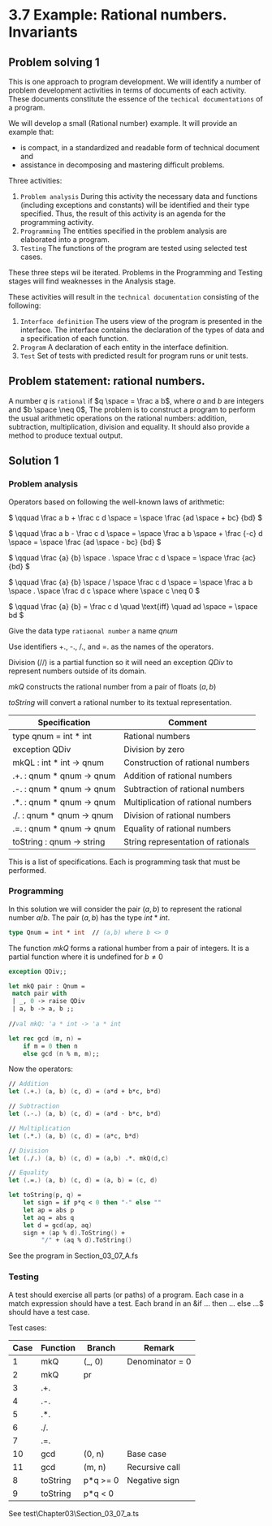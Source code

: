 #  3.7 Example: Rational numbers. Invariants

## Problem solving 1

This is one approach to program development. We will identify a number of problem development activities in terms of documents of each activity.
These documents constitute the essence of the `techical documentations` of a program.

We will develop a small (Rational number) example. It will provide an example that:

- is compact, in a standardized and readable form of technical document and
- assistance in decomposing and mastering difficult problems.

Three activities:

1. `Problem analysis` During this activity the necessary data and functions (including exceptions and constants) will be identified and their type specified. Thus, the result of this activity is an agenda for the programming activity.
2. `Programming` The entities specified in the problem analysis are elaborated into a program.
3. `Testing` The functions of the program are tested using selected test cases.

These three steps wil be iterated. Problems in the Programming and Testing stages will find weaknesses in the Analysis stage.

These activities will result in the `technical documentation` consisting of the following:

1. `Interface definition` The users view of the program is presented in the interface. The interface contains the declaration of the types of data and a specification of each function.
2. `Program` A declaration of each entity in the interface definition.
3. `Test` Set of tests with predicted result for program runs or unit tests. 

## Problem statement: rational numbers.

A number $q$ is `rational` if $q \space = \frac a b$, where $a$ and $b$ are integers and $b \space \neq 0$, The problem is to construct a program to perform the usual arithmetic operations on the rational numbers:
addition, subtraction, multiplication, division and equality. It should also provide a method to produce textual output. 

## Solution 1

### Problem analysis

Operators based on following the well-known laws of arithmetic:

$
\qquad \frac a b + \frac c d \space = \space \frac {ad \space + bc} {bd}
$

$
\qquad \frac a b - \frac c d \space = \space \frac a b \space + \frac {-c} d \space = \space \frac {ad \space - bc} {bd}
$

$
\qquad \frac {a} {b} \space . \space \frac c d \space = \space \frac {ac} {bd}
$

$
\qquad \frac {a} {b} \space / \space \frac c d \space = \space \frac a b \space . \space \frac d c \space where \space c \neq 0
$

$
\qquad \frac {a} {b} = \frac c d \quad \text{iff} \quad ad \space = \space bd
$

Give the data type `ratiaonal number` a name $qnum$

Use identifiers +., -., /., and =. as the names of the operators.

Division (//) is a partial function so it will need an exception $QDiv$ to represent numbers outside of its domain.

$mkQ$ constructs the rational number from a pair of floats $(a,b)$

$toString$ will convert a rational number to its textual representation.


| Specification             | Comment                            |
|---------------------------|------------------------------------|
| type qnum = int * int     | Rational numbers                   |
| exception QDiv            | Division by zero                   |
| mkQL : int * int -> qnum  | Construction of rational numbers   |
| .+. : qnum * qnum -> qnum | Addition of rational numbers       |
| .-. : qnum * qnum -> qnum | Subtraction of rational numbers    |
| .*. : qnum * qnum -> qnum | Multiplication of rational numbers |
| ./. : qnum * qnum -> qnum | Division of rational numbers       |
| .=. : qnum * qnum -> qnum | Equality of rational numbers       |
| toString : qnum -> string | String representation of rationals |

This is a list of specifications. Each is programming task that must be performed.

### Programming

In this solution we will consider the pair $(a,b)$ to represent the rational number $a/b$. The pair $(a,b)$ has the type $int * int$.

```fsharp
type Qnum = int * int  // (a,b) where b <> 0
```

The function $mkQ$ forms a rational humber from a pair of integers. It is a partial function where it is undefined for $b \neq 0$

```fsharp
exception QDiv;;

let mkQ pair : Qnum =
 match pair with
 | _, 0 -> raise QDiv
 | a, b -> a, b ;;
 
//val mkQ: 'a * int -> 'a * int

let rec gcd (m, n) =
    if m = 0 then n
    else gcd (n % m, m);;
```
Now the operators:

```fsharp
// Addition
let (.+.) (a, b) (c, d) = (a*d + b*c, b*d)

// Subtraction
let (.-.) (a, b) (c, d) = (a*d - b*c, b*d)

// Multiplication
let (.*.) (a, b) (c, d) = (a*c, b*d)

// Division
let (./.) (a, b) (c, d) = (a,b) .*. mkQ(d,c)

// Equality
let (.=.) (a, b) (c, d) = (a, b) = (c, d)

let toString(p, q) =
    let sign = if p*q < 0 then "-" else ""
    let ap = abs p
    let aq = abs q
    let d = gcd(ap, aq)
    sign + (ap % d).ToString() +
         "/" + (aq % d).ToString()
```

See the program in Section_03_07_A.fs

### Testing

A test should exercise all parts (or paths) of a program. Each case in a match expression should have a test.
Each brand in an &if ... then ... else ...$ should have a test case.

Test cases:

 | Case | Function | Branch   | Remark          |
 |------|----------|----------|-----------------|
 | 1    | mkQ      | (_, 0)   | Denominator = 0 |
 | 2    | mkQ      | pr       |                 |
 | 3    | .+.      |          |                 |
 | 4    | .-.      |          |                 |
 | 5    | .*.      |          |                 |
 | 6    | ./.      |          |                 |
 | 7    | .=.      |          |                 |
 | 10   | gcd      | (0, n)   | Base case       |
 | 11   | gcd      | (m, n)   | Recursive call  |
 | 8    | toString | p*q >= 0 | Negative sign   |
 | 9    | toString | p*q < 0  |                 |

See test\Chapter03\Section_03_07_a.ts



